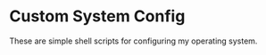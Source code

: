 <h1>Custom System Config</h1>

<p>These are simple shell scripts for configuring my operating system.</p>

